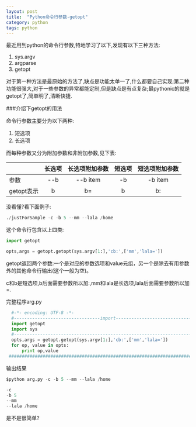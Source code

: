 ```yaml
---
layout: post
title:  "Python命令行参数-getopt"
category: python
tags: python
---
```


最近用到python的命令行参数,特地学习了以下,发现有以下三种方法:

1. sys.argv
2. argparse
3. getopt

对于第一种方法是最原始的方法了,缺点是功能太单一了,什么都要自己实现;第二种功能很强大,对于一些参数的异常都能定制,但是缺点是有点复杂;最pythonic的就是getopt了,简单明了,清晰快捷.

###介绍下getopt的用法

命令行参数主要分为以下两种:

1. 短选项
2. 长选项

而每种参数又分为附加参数和非附加参数,见下表:

| | 长选项 |长选项附加参数 | 短选项| 短选项附加参数|
|---|:--------:|:--------:|:----:|:----:|
|参数| --b   | --b item | -b | -b item|
|getopt表示|b | b=|b|b:|

没看懂?看下面例子:

```python
./justForSample -c -b 5 --mm --lala /home
```
这个命令行包含以上四类:

```python
import getopt

opts,args = getopt.getopt(sys.argv[1:],'cb:',['mm','lala='])
```
getopt返回两个参数:一个是对应的参数选项和value元组，另一个是除去有用参数外的其他命令行输出(这个一般为空)。

c和b是短选项,b后面需要参数所以加:,mm和lala是长选项,lala后面需要参数所以加=.

完整程序arg.py

```python
  #-*- encoding: UTF-8 -*-                                                                                                     
  #---------------------------------import------------------------------------
  import getopt
  import sys
  #---------------------------------------------------------------------------
  opts,args = getopt.getopt(sys.argv[1:],'cb:',['mm','lala='])
  for op, value in opts:
      print op,value
 ############################################################################
```


输出结果

```python
$python arg.py -c -b 5 --mm --lala /home

-c 
-b 5
--mm 
--lala /home

```


是不是很简单?

